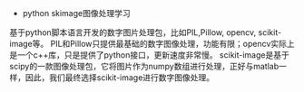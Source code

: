 - python skimage图像处理学习

基于python脚本语言开发的数字图片处理包，比如PIL,Pillow, opencv, scikit-image等。
PIL和Pillow只提供最基础的数字图像处理，功能有限；opencv实际上是一个c++库，只是提供了python接口，更新速度非常慢。
scikit-image是基于scipy的一款图像处理包，它将图片作为numpy数组进行处理，正好与matlab一样，因此，我们最终选择scikit-image进行数字图像处理。
